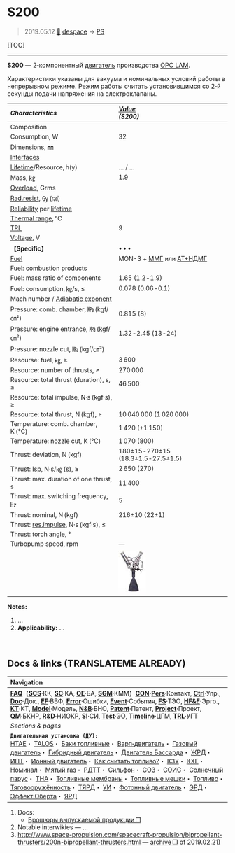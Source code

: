 # S200
> 2019.05.12 [🚀](../index/index.md) [despace](index.md) → [PS](ps.md)

[TOC]

---

**S200** — 2‑компонентный [двигатель](ps.md) производства [OPC LAM](zz_opc_lam.md).

Характеристики указаны для вакуума и номинальных условий работы в непрерывном режиме. Режим работы считать установившимся со 2‑й секунды подачи напряжения на электроклапаны.

|*Characteristics*|*[Value](si.md)<br> (S200)*|
|:--|:--|
|Composition| |
|Consumption, W|32|
|Dimensions, ㎜| |
|[Interfaces](interface.md)| |
|[Lifetime](lifetime.md)/Resource, h(y)|… / …|
|Mass, ㎏|1.9|
|[Overload](vibration.md), Grms| |
|[Rad.resist](ion_rad.md), ㏉ (㎭)| |
|[Reliability](qm.md) per [lifetime](lifetime.md)| |
|[Thermal range](tcs.md), ℃| |
|[TRL](trl.md)|9|
|[Voltage](voltage.md), V| |
|**【Specific】**|• • •|
|[Fuel](fuel.md)|MON-3 + [ММГ](mmh.md) или [АТ+НДМГ](at_plus.md)|
|Fuel: combustion products| |
|Fuel: mass ratio of components|1.65 (1.2 ‑ 1.9)|
|Fuel: consumption, ㎏/s, ≤|0.078 (0.06 ‑ 0.1)|
|Mach number / [Adiabatic exponent](heat_cr.md)| |
|Pressure: comb. chamber, ㎫ (kgf/㎝²)|0.815 (8)|
|Pressure: engine entrance, ㎫ (kgf/㎝²)|1.32 ‑ 2.45 (13 ‑ 24)|
|Pressure: nozzle cut, ㎫ (kgf/㎝²)| |
|Resourse: fuel, ㎏, ≥|3 600|
|Resource: number of thrusts, ≥|270 000|
|Resource: total thrust (duration), s, ≥|46 500|
|Resource: total impulse, N·s (kgf·s), ≥| |
|Resource: total thrust, N (kgf), ≥|10 040 000 (1 020 000)|
|Temperature: comb. chamber, К (℃)|1 420 (+1 150)|
|Temperature: nozzle cut, К (℃)|1 070 (800)|
|Thrust: deviation, N (kgf)|180±15 ‑ 270±15 (18.3±1.5 ‑ 27.5±1.5)|
|Thrust: [Isp](isp.md), N·s/㎏ (s), ≥|2 650 (270)|
|Thrust: max. duration of one thrust, s|11 400|
|Thrust: max. switching frequency, ㎐|5|
|Thrust: nominal, N (kgf)|216±10 (22±1)|
|Thrust: [res.impulse](ing.md), N·s (kgf·s), ≤| |
|Thrust: torch angle, °| |
|Turbopump speed, rpm|—|
| |[![](f/ps/s/s200_pic1_thumb.jpg)](f/ps/s/s200_pic1.jpg)|

**Notes:**

   1. …
   1. **Applicability:** …



<p style="page-break-after:always"> </p>

## Docs & links (TRANSLATEME ALREADY)
|Navigation|
|:--|
|**[FAQ](faq.md)**【**[SCS](scs.md)**·КК, **[SC](sc.md)**·КА, **[OE](oe.md)**·БА, **[SGM](sgm.md)**·КММ】**[CON](contact.md)·[Pers](person.md)**·Контакт, **[Ctrl](control.md)**·Упр., **[Doc](doc.md)**·Док., **[EF](ef.md)**·ВВФ, **[Error](error.md)**·Ошибки, **[Event](event.md)**·События, **[FS](fs.md)**·ТЭО, **[HF&E](hfe.md)**·Эрго., **[KT](kt.md)**·КТ, **[Model](model.md)**·Модель, **[N&B](nnb.md)**·БНО, **[Patent](патент.md)**·Патент, **[Project](project.md)**·Проект, **[QM](qm.md)**·БКНР, **[R&D](rnd.md)**·НИОКР, **[SI](si.md)**·СИ, **[Test](test.md)**·ЭО, **[Timeline](timeline.md)**·ЦГМ, **[TRL](trl.md)**·УГТ|
|*Sections & pages*|
|**`Двигательная установка (ДУ):`**<br> [HTAE](htae.md)・ [TALOS](talos.md)・ [Баки топливные](fuel_tank.md)・ [Варп‑двигатель](warp_drive.md)・ [Газовый двигатель](cgt.md)・ [Гибридный двигатель](гбрд.md)・ [Двигатель Бассарда](bussard_ramjet.md)・ [ЖРД](lpr.md)・ [ИПТ](ing.md)・ [Ионный двигатель](иод.md)・ [Как считать топливо?](si.md)・ [КЗУ](cinu.md)・ [КХГ](cgs.md)・ [Номинал](nominal.md)・ [Мятый газ](exhsteam.md)・ [РДТТ](spr.md)・ [Сильфон](сильфон.md)・ [СОЗ](соз.md)・ [СОИС](соис.md)・ [Солнечный парус](солнечный_парус.md)・ [ТНА](turbopump.md)・ [Топливные мембраны](топливные_мембраны.md)・ [Топливные мешки](топливные_мешки.md)・ [Топливо](fuel.md)・ [Тяговооружённость](ttwr.md)・ [ТЯРД](тярд.md)・ [УИ](isp.md)・ [Фотонный двигатель](фотонный_двигатель.md)・ [ЭРД](epsp.md)・ [Эффект Оберта](oberth_eff.md)・ [ЯРД](ntr.md)|

   1. Docs:
      - [Брошюры выпускаемой продукции ❐](f/con/o/opc_lam_brochures.7z)
   1. Notable interwikies — …
   1. <http://www.space-propulsion.com/spacecraft-propulsion/bipropellant-thrusters/200n-bipropellant-thrusters.html> — [archive ❐](f/ps/s/s200_site.pdf) of 2019.02.21)
